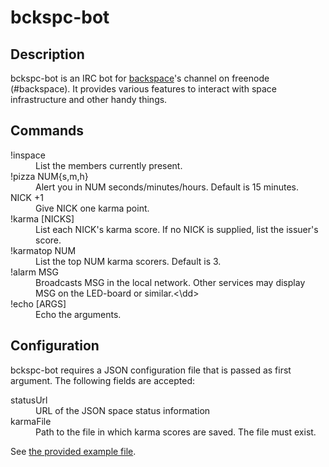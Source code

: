 # bckspc-bot

## Description

bckspc-bot is an IRC bot for [backspace][1]'s channel on freenode (#backspace).
It provides various features to interact with space infrastructure and other
handy things.

## Commands

<dl>
  <dt>!inspace</dt>
  <dd>List the members currently present.</dd>

  <dt>!pizza NUM{s,m,h}</dt>
  <dd>Alert you in NUM seconds/minutes/hours. Default is 15 minutes.</dd>

  <dt>NICK +1</dt>
  <dd>Give NICK one karma point.</dd>

  <dt>!karma [NICKS]</dt>
  <dd>List each NICK's karma score.
      If no NICK is supplied, list the issuer's score.</dd>

  <dt>!karmatop NUM</dt>
  <dd>List the top NUM karma scorers. Default is 3.</dd>

  <dt>!alarm MSG</dt>
  <dd>Broadcasts MSG in the local network.
      Other services may display MSG on the LED-board or similar.<\dd>

  <dt>!echo [ARGS]</dt>
  <dd>Echo the arguments.</dd>
</dl>

## Configuration

bckspc-bot requires a JSON configuration file that is passed as first argument.
The following fields are accepted:

<dl>
  <dt>statusUrl</dt>
  <dd>URL of the JSON space status information</dd>

  <dt>karmaFile</dt>
  <dd>Path to the file in which karma scores are saved.
      The file must exist.</dd>
</dl>

See [the provided example file](cfg.json).


[1]: http://www.hackerspace-bamberg.de/Hauptseite
